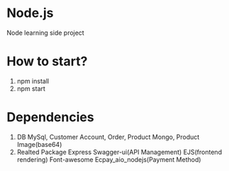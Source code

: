 # Node.js
Node learning side project

# How to start?
1. npm install
2. npm start

# Dependencies
1. DB
    MySql, Customer Account, Order, Product
    Mongo, Product Image(base64)
2. Realted Package
    Express
    Swagger-ui(API Management)
    EJS(frontend rendering)
    Font-awesome
    Ecpay_aio_nodejs(Payment Method)





